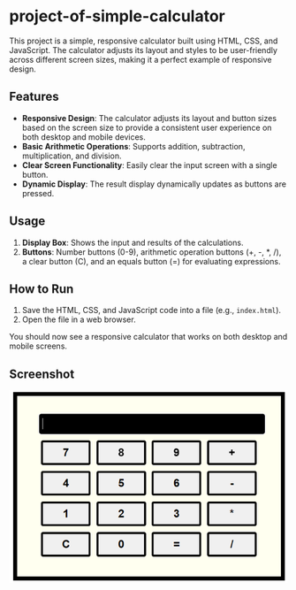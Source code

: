 # project-of-simple-calculator

This project is a simple, responsive calculator built using HTML, CSS, and JavaScript. The calculator adjusts its layout and styles to be user-friendly across different screen sizes, making it a perfect example of responsive design.

## Features

- **Responsive Design**: The calculator adjusts its layout and button sizes based on the screen size to provide a consistent user experience on both desktop and mobile devices.
- **Basic Arithmetic Operations**: Supports addition, subtraction, multiplication, and division.
- **Clear Screen Functionality**: Easily clear the input screen with a single button.
- **Dynamic Display**: The result display dynamically updates as buttons are pressed.

## Usage

1. **Display Box**: Shows the input and results of the calculations.
2. **Buttons**: Number buttons (0-9), arithmetic operation buttons (+, -, *, /), a clear button (C), and an equals button (=) for evaluating expressions.

## How to Run

1. Save the HTML, CSS, and JavaScript code into a file (e.g., `index.html`).
2. Open the file in a web browser.

You should now see a responsive calculator that works on both desktop and mobile screens.

## Screenshot

![Responsive Calculator](calculator.png)

